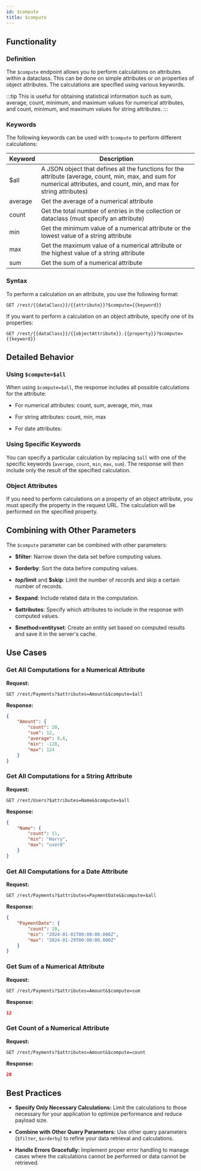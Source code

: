 ```yaml
---
id: $compute
title: $compute 
---
```



## Functionality

### Definition

The `$compute` endpoint allows you to perform calculations on attributes within a dataclass. This can be done on simple attributes or on properties of object attributes. The calculations are specified using various keywords.

:::tip
This is useful for obtaining statistical information such as sum, average, count, minimum, and maximum values for numerical attributes, and count, minimum, and maximum values for string attributes.
:::

### Keywords

The following keywords can be used with `$compute` to perform different calculations:

| Keyword | Description |
|---------|-------------|
| $all    | A JSON object that defines all the functions for the attribute (average, count, min, max, and sum for numerical attributes, and count, min, and max for string attributes) |
| average | Get the average of a numerical attribute |
| count   | Get the total number of entries in the collection or dataclass (must specify an attribute) |
| min     | Get the minimum value of a numerical attribute or the lowest value of a string attribute |
| max     | Get the maximum value of a numerical attribute or the highest value of a string attribute |
| sum     | Get the sum of a numerical attribute |

### Syntax

To perform a calculation on an attribute, you use the following format:

```
GET /rest/{{dataClass}}/{{attribute}}?$compute={{keyword}}
```

If you want to perform a calculation on an object attribute, specify one of its properties:

```
GET /rest/{{dataClass}}/{{objectAttribute}}.{{property}}?$compute={{keyword}}
```



## Detailed Behavior

### Using `$compute=$all`

When using `$compute=$all`, the response includes all possible calculations for the attribute:

- For numerical attributes: count, sum, average, min, max

- For string attributes: count, min, max

- For date attributes: 


### Using Specific Keywords

You can specify a particular calculation by replacing `$all` with one of the specific keywords (`average`, `count`, `min`, `max`, `sum`). The response will then include only the result of the specified calculation.

### Object Attributes

If you need to perform calculations on a property of an object attribute, you must specify the property in the request URL. The calculation will be performed on the specified property.



## Combining with Other Parameters

The `$compute` parameter can be combined with other parameters:

- **$filter**: Narrow down the data set before computing values.

- **$orderby**: Sort the data before computing values.

- **$top/$limit** and **$skip**: Limit the number of records and skip a certain number of records.

- **$expand**: Include related data in the computation.

- **$attributes**: Specify which attributes to include in the response with computed values.

- **$method=entityset**: Create an entity set based on computed results and save it in the server's cache.


## Use Cases

### Get All Computations for a Numerical Attribute

**Request:**

```
GET /rest/Payments?$attributes=Amount&$compute=$all
```

**Response:**

```json
{
    "Amount": {
        "count": 20,
        "sum": 12,
        "average": 0.6,
        "min": -128,
        "max": 124
    }
}
```

### Get All Computations for a String Attribute

**Request:**

```
GET /rest/Users?$attributes=Name&$compute=$all
```

**Response:**

```json
{
    "Name": {
        "count": 11,
        "min": "Harry",
        "max": "user8"
    }
}
```

### Get All Computations for a Date Attribute

**Request:**

```
GET /rest/Payments?$attributes=PaymentDate&$compute=$all
```

**Response:**

```json
{
    "PaymentDate": {
        "count": 20,
        "min": "2024-01-01T00:00:00.000Z",
        "max": "2024-01-29T00:00:00.000Z"
    }
}
```


### Get Sum of a Numerical Attribute

**Request:**

```
GET /rest/Payments?$attributes=Amount&$compute=sum
```

**Response:**

```json
12
```



### Get Count of a Numerical Attribute

**Request:**

```
GET /rest/Payments?$attributes=Amount&$compute=count
```

**Response:**

```json
20
```




## Best Practices

- **Specify Only Necessary Calculations:** Limit the calculations to those necessary for your application to optimize performance and reduce payload size.

- **Combine with Other Query Parameters:** Use other query parameters (`$filter`, `$orderby`) to refine your data retrieval and calculations.

- **Handle Errors Gracefully:** Implement proper error handling to manage cases where the calculations cannot be performed or data cannot be retrieved.

